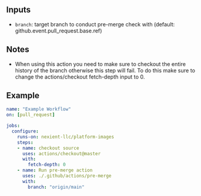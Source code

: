 ## Inputs

* `branch`: target branch to conduct pre-merge check with (default: github.event.pull_request.base.ref)

## Notes

- When using this action you need to make sure to checkout the entire history of the branch otherwise this step will fail. To do this make sure to change the actions/checkout fetch-depth input to 0.

## Example

```yaml
name: "Example Workflow"
on: [pull_request]

jobs:
  configure:
    runs-on: nexient-llc/platform-images
    steps:
    - name: checkout source
      uses: actions/checkout@master
      with:
        fetch-depth: 0
    - name: Run pre-merge action
      uses: ./.github/actions/pre-merge
      with:
        branch: "origin/main"
```

